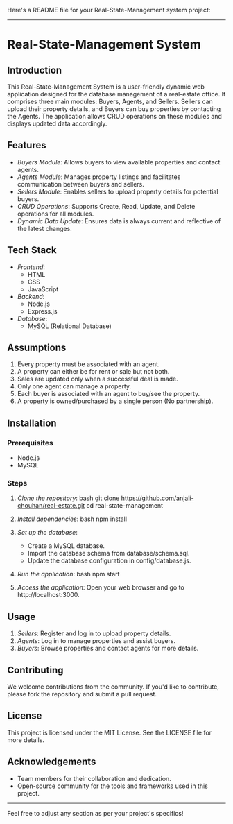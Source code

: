 Here's a README file for your Real-State-Management system project:

---

# Real-State-Management System

## Introduction
This Real-State-Management System is a user-friendly dynamic web application designed for the database management of a real-estate office. It comprises three main modules: Buyers, Agents, and Sellers. Sellers can upload their property details, and Buyers can buy properties by contacting the Agents. The application allows CRUD operations on these modules and displays updated data accordingly.

## Features
- *Buyers Module*: Allows buyers to view available properties and contact agents.
- *Agents Module*: Manages property listings and facilitates communication between buyers and sellers.
- *Sellers Module*: Enables sellers to upload property details for potential buyers.
- *CRUD Operations*: Supports Create, Read, Update, and Delete operations for all modules.
- *Dynamic Data Update*: Ensures data is always current and reflective of the latest changes.

## Tech Stack
- *Frontend*:
  - HTML
  - CSS
  - JavaScript
- *Backend*:
  - Node.js
  - Express.js
- *Database*:
  - MySQL (Relational Database)

## Assumptions
1. Every property must be associated with an agent.
2. A property can either be for rent or sale but not both.
3. Sales are updated only when a successful deal is made.
4. Only one agent can manage a property.
5. Each buyer is associated with an agent to buy/see the property.
6. A property is owned/purchased by a single person (No partnership).

## Installation

### Prerequisites
- Node.js
- MySQL

### Steps
1. *Clone the repository*:
   bash
   git clone https://github.com/anjali-chouhan/real-estate.git
   cd real-state-management
   

2. *Install dependencies*:
   bash
   npm install
   

3. *Set up the database*:
   - Create a MySQL database.
   - Import the database schema from database/schema.sql.
   - Update the database configuration in config/database.js.

4. *Run the application*:
   bash
   npm start
   

5. *Access the application*:
   Open your web browser and go to http://localhost:3000.

## Usage
1. *Sellers*: Register and log in to upload property details.
2. *Agents*: Log in to manage properties and assist buyers.
3. *Buyers*: Browse properties and contact agents for more details.

## Contributing
We welcome contributions from the community. If you'd like to contribute, please fork the repository and submit a pull request.

## License
This project is licensed under the MIT License. See the LICENSE file for more details.

## Acknowledgements
- Team members for their collaboration and dedication.
- Open-source community for the tools and frameworks used in this project.

---

Feel free to adjust any section as per your project's specifics!

